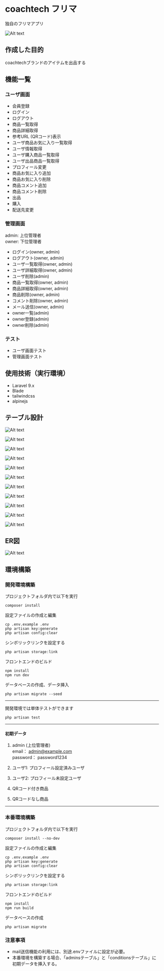 # coachtech フリマ
独自のフリマアプリ

![Alt text](storage/image/home.png)
## 作成した目的
coachtechブランドのアイテムを出品する

## 機能一覧
### ユーザ画面
- 会員登録
- ログイン
- ログアウト
- 商品一覧取得
- 商品詳細取得
- 参考URL (QRコード)表示
- ユーザ商品お気に入り一覧取得
- ユーザ情報取得
- ユーザ購入商品一覧取得
- ユーザ出品商品一覧取得
- プロフィール変更
- 商品お気に入り追加
- 商品お気に入り削除
- 商品コメント追加
- 商品コメント削除
- 出品
- 購入
- 配送先変更

### 管理画面
admin: 上位管理者  
owner: 下位管理者
- ログイン(owner, admin)
- ログアウト(owner, admin)
- ユーザ一覧取得(owner, admin)
- ユーザ詳細取得(owner, admin)
- ユーザ削除(admin)
- 商品一覧取得(owner, admin)
- 商品詳細取得(owner, admin)
- 商品削除(owner, admin)
- コメント削除(owner, admin)
- メール送信(owner, admin)
- owner一覧(admin)
- owner登録(admin)
- owner削除(admin)

### テスト
- ユーザ画面テスト
- 管理画面テスト

## 使用技術（実行環境）
- Laravel 9.x
- Blade
- tailwindcss
- alpinejs

## テーブル設計
![Alt text](storage/image/usersTable.png)

![Alt text](storage/image/profilesTable.png)

![Alt text](storage/image/itemsTable.png)

![Alt text](storage/image/likesTable.png)

![Alt text](storage/image/commentsTable.png)

![Alt text](storage/image/sold_itemTable.png)

![Alt text](storage/image/conditionsTable.png)

![Alt text](storage/image/categoriesTable.png)

![Alt text](storage/image/category_itemTable.png)

![Alt text](storage/image/ownersTable.png)

![Alt text](storage/image/adminsTable.png)

## ER図
![Alt text](storage/image/ER_figure.drawio.png)

## 環境構築
### 開発環境構築
プロジェクトフォルダ内で以下を実行
```
composer install
```
設定ファイルの作成と編集
```
cp .env.example .env
php artisan key:generate
php artisan config:clear
```
シンボリックリンクを設定する
```
php artisan storage:link
```
フロントエンドのビルド
```
npm install
npm run dev
```
データベースの作成、データ挿入
```
php artisan migrate --seed
```
***
開発環境では単体テストができます
```
php artisan test
```
***
#### 初期データ
1. admin (上位管理者)  
email： admin@example.com  
password： password1234

2. ユーザ1: プロフィール設定済みユーザ
3. ユーザ2: プロフィール未設定ユーザ
4. QRコード付き商品
5. QRコードなし商品
***

### 本番環境構築
プロジェクトフォルダ内で以下を実行
```
composer install --no-dev
```
設定ファイルの作成と編集
```
cp .env.example .env
php artisan key:generate
php artisan config:clear
```
シンボリックリンクを設定する
```
php artisan storage:link
```
フロントエンドのビルド
```
npm install
npm run build
```
データベースの作成
```
php artisan migrate
```

### 注意事項
- mail送信機能の利用には、別途.envファイルに設定が必要。
- 本番環境を構築する場合、「adminsテーブル」と「conditionsテーブル」に初期データを挿入する。
